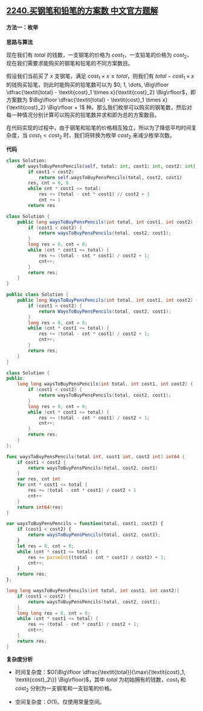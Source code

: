 ## [2240.买钢笔和铅笔的方案数 中文官方题解](https://leetcode.cn/problems/number-of-ways-to-buy-pens-and-pencils/solutions/100000/mai-gang-bi-he-qian-bi-de-fang-an-shu-by-83nk)
#### 方法一：枚举

**思路与算法**

现在我们有 $\textit{total}$ 的钱数，一支钢笔的价格为 $\textit{cost}_1$，一支铅笔的价格为 $\textit{cost}_2$，现在我们需要求能购买的钢笔和铅笔的不同方案数目。

假设我们当前买了 $x$ 支钢笔，满足 $\textit{cost}_1 \times x \le \textit{total}$，则我们有 $\textit{total} - \textit{cost}_1 \times x$ 的钱购买铅笔，则此时能购买的铅笔数可以为 $0, 1, \dots, \Big\lfloor \dfrac{\textit{total} - \textit{cost}_1 \times x}{\textit{cost}_2} \Big\rfloor$，即方案数为 $\Big\lfloor \dfrac{\textit{total} - \textit{cost}_1 \times x}{\textit{cost}_2} \Big\rfloor + 1$ 种。那么我们枚举可以购买的钢笔数，然后对每一种情况分别计算可以购买的铅笔数并求和即为总的方案数目。

在代码实现的过程中，由于钢笔和铅笔的价格相互独立，所以为了降低平均时间复杂度，当 $\textit{cost}_1 < \textit{cost}_2$ 时，我们将转换为枚举 $\textit{cost}_2$ 来减少枚举次数。

**代码**

```Python [sol1-Python3]
class Solution:
    def waysToBuyPensPencils(self, total: int, cost1: int, cost2: int) -> int:
        if cost1 < cost2:
            return self.waysToBuyPensPencils(total, cost2, cost1)
        res, cnt = 0, 0
        while cnt * cost1 <= total:
            res += (total - cnt * cost1) // cost2 + 1
            cnt += 1
        return res
```

```Java [sol1-Java]
class Solution {
    public long waysToBuyPensPencils(int total, int cost1, int cost2) {
        if (cost1 < cost2) {
            return waysToBuyPensPencils(total, cost2, cost1);
        }
        long res = 0, cnt = 0;
        while (cnt * cost1 <= total) {
            res += (total - cnt * cost1) / cost2 + 1;
            cnt++;
        }
        return res;
    }
}
```

```C# [sol1-C#]
public class Solution {
    public long WaysToBuyPensPencils(int total, int cost1, int cost2) {
        if (cost1 < cost2) {
            return WaysToBuyPensPencils(total, cost2, cost1);
        }
        long res = 0, cnt = 0;
        while (cnt * cost1 <= total) {
            res += (total - cnt * cost1) / cost2 + 1;
            cnt++;
        }
        return res;
    }
}
```

```C++ [sol1-C++]
class Solution {
public:
    long long waysToBuyPensPencils(int total, int cost1, int cost2) {
        if (cost1 < cost2) {
            return waysToBuyPensPencils(total, cost2, cost1);
        }
        long res = 0, cnt = 0;
        while (cnt * cost1 <= total) {
            res += (total - cnt * cost1) / cost2 + 1;
            cnt++;
        }
        return res;
    }
};
```

```Go [sol1-Go]
func waysToBuyPensPencils(total int, cost1 int, cost2 int) int64 {
    if cost1 < cost2 {
        return waysToBuyPensPencils(total, cost2, cost1)
    }
    var res, cnt int
    for cnt * cost1 <= total {
        res += (total - cnt * cost1) / cost2 + 1
        cnt++
    }
    return int64(res)
}
```

```JavaScript [sol1-JavaScript]
var waysToBuyPensPencils = function(total, cost1, cost2) {
    if (cost1 < cost2) {
        return waysToBuyPensPencils(total, cost2, cost1);
    }
    let res = 0, cnt = 0;
    while (cnt * cost1 <= total) {
        res += parseInt((total - cnt * cost1) / cost2) + 1;
        cnt++;
    }
    return res;
};
```

```C [sol1-C]
long long waysToBuyPensPencils(int total, int cost1, int cost2){
    if (cost1 < cost2) {
        return waysToBuyPensPencils(total, cost2, cost1);
    }
    long long res = 0, cnt = 0;
    while (cnt * cost1 <= total) {
        res += (total - cnt * cost1) / cost2 + 1;
        cnt++;
    }
    return res;
}
```
**复杂度分析**

- 时间复杂度：$O(\Big\lfloor \dfrac{\textit{total}}{\max\{\textit{cost}_1, \textit{cost}_2\}} \Big\rfloor)$，其中 $\textit{total}$ 为初始拥有的钱数，$\textit{cost}_1$ 和 $\textit{cost}_2$ 分别为一支钢笔和一支铅笔的价格。

- 空间复杂度：$O(1)$。仅使用常量空间。